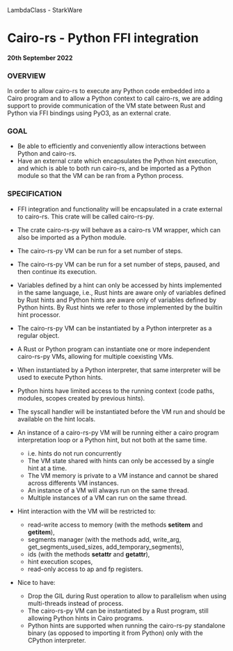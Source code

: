 LambdaClass - StarkWare
# Cairo-rs - Python FFI integration
#### 20th September 2022

### OVERVIEW
In order to allow cairo-rs to execute any Python code embedded into a Cairo program and to allow a Python context to call cairo-rs, we are adding support to provide communication of the VM state between Rust and Python via FFI bindings using PyO3, as an external crate. 

### GOAL
* Be able to efficiently and conveniently allow interactions between Python and cairo-rs. 
* Have an external crate which encapsulates the Python hint execution, and which is able to both run cairo-rs, and be imported as a Python module so that the VM can be ran from a Python process.

### SPECIFICATION
* FFI integration and functionality will be encapsulated in a crate external to cairo-rs. This crate will be called cairo-rs-py.
* The crate cairo-rs-py will behave as a cairo-rs VM wrapper, which can also be imported as a Python module. 
* The cairo-rs-py VM can be run for a set number of steps.
* The cairo-rs-py VM can be run for a set number of steps, paused, and then continue its execution.
* Variables defined by a hint can only be accessed by hints implemented in the same language, i.e., Rust hints are aware only of variables defined by Rust hints and Python hints are aware only of variables defined by Python hints. By Rust hints we refer to those implemented by the builtin hint processor.	 	
* The cairo-rs-py VM can be instantiated by a Python interpreter as a regular object. 
* A Rust or Python program can instantiate one or more independent cairo-rs-py VMs, allowing for multiple coexisting VMs.
* When instantiated by a Python interpreter, that same interpreter will be used to execute Python hints. 
* Python hints have limited access to the running context (code paths, modules, scopes created by previous hints).
* The syscall handler will be instantiated before the VM run and should be available on the hint locals.
* An instance of a cairo-rs-py VM will be running either a cairo program interpretation loop or a Python hint, but not both at the same time.
	* i.e. hints do not run concurrently 
	* The VM state shared with hints can only be accessed by a single hint at a time.
	* The VM memory is private to a VM instance and cannot be shared across differents VM instances.
	* An instance of a VM will always run on the same thread.
	* Multiple instances of a VM can run on the same thread.
* Hint interaction with the VM will be restricted to:
	* read-write access to memory (with the methods __setitem__ and  __getitem__),
	* segments manager (with the methods add, write_arg, get_segments_used_sizes, add_temporary_segments),
	* ids (with the methods __setattr__ and __getattr__),
	* hint execution scopes,
	* read-only access to ap and fp registers.
	
* Nice to have: 
	* Drop the GIL during Rust operation to allow to parallelism when using multi-threads instead of process.
	* The cairo-rs-py VM can be instantiated by a Rust program, still allowing Python hints in Cairo programs.
	* Python hints are supported when running the cairo-rs-py standalone binary (as opposed to importing it from Python) only with the CPython interpreter.
